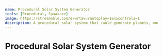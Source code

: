 ```yaml
---
name: Procedural Solar System Generator
tools: [Procedural, Spaaaace]
image: https://streamable.com/e/wrtavu?autoplay=1&nocontrols=1
description: A procedural solar system that could generate planets, moons, satellites, asteroid fields & other space phenomena. 
---
```


# Procedural Solar System Generator
